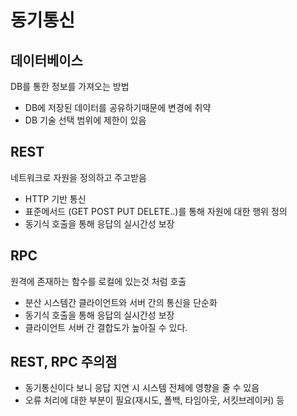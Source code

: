 # 동기통신

## 데이터베이스  
DB를 통한 정보를 가져오는 방법
- DB에 저장된 데이터를 공유하기때문에 변경에 취약
- DB 기술 선택 범위에 제한이 있음 

## REST
네트워크로 자원을 정의하고 주고받음
- HTTP 기반 통신
- 표준메서드 (GET POST PUT DELETE..)를 통해 자원에 대한 행위 정의
- 동기식 호출을 통해 응답의 실시간성 보장

## RPC
원격에 존재하는 함수를 로컬에 있는것 처럼 호출
- 분산 시스템간 클라이언트와 서버 간의 통신을 단순화
- 동기식 호출을 통해 응답의 실시간성 보장
- 클라이언트 서버 간 결합도가 높아질 수 있다.

## REST, RPC 주의점
- 동기통신이다 보니 응답 지연 시 시스템 전체에 영향을 줄 수 있음
- 오류 처리에 대한 부분이 필요(재시도, 폴백, 타임아웃, 서킷브레이커) 등


